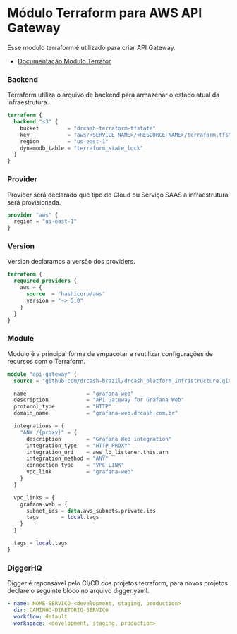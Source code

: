 
# Módulo Terraform para AWS API Gateway

Esse modulo terraform é utilizado para criar API Gateway. 

- [Documentação Modulo Terrafor](module-docs.md)

### Backend

Terraform utiliza o arquivo de backend para armazenar o estado atual da infraestrutura. 

```terraform
terraform {
  backend "s3" {
    bucket         = "drcash-terraform-tfstate"
    key            = "aws/<SERVICE-NAME>/<RESOURCE-NAME>/terraform.tfstate"
    region         = "us-east-1"
    dynamodb_table = "terraform_state_lock"
  }
}
```

### Provider

Provider será declarado que tipo de Cloud ou Serviço SAAS a infraestrutura será provisionada. 

```terraform
provider "aws" {
  region = "us-east-1"
}
```

### Version

Version declaramos a versão dos providers. 

```terraform
terraform {
  required_providers {
    aws = {
      source  = "hashicorp/aws"
      version = "~> 5.0"
    }
  }
}
```

### Module

Modulo é a principal forma de empacotar e reutilizar configurações de recursos com o Terraform.

```terraform
module "api-gateway" {
  source = "github.com/drcash-brazil/drcash_platform_infrastructure.git//modules/aws/ecs-app?ref=v0.2.0-api-gateway"

  name                   = "grafana-web"
  description            = "API Gateway for Grafana Web"
  protocol_type          = "HTTP"
  domain_name            = "grafana-web.drcash.com.br"

  integrations = {
    "ANY /{proxy}" = {
      description        = "Grafana Web integration"
      integration_type   = "HTTP_PROXY"
      integration_uri    = aws_lb_listener.this.arn
      integration_method = "ANY"
      connection_type    = "VPC_LINK"
      vpc_link           = "grafana-web"
    }
  }

  vpc_links = {
    grafana-web = {
      subnet_ids = data.aws_subnets.private.ids
      tags       = local.tags
    }
  }

  tags = local.tags
}
```

### DiggerHQ

Digger é reponsável pelo CI/CD dos projetos terraform, para novos projetos declare o seguinte bloco no arquivo digger.yaml. 

```yaml
- name: NOME-SERVIÇO-<development, staging, production>
  dir: CAMINHO-DIRETORIO-SERVIÇO
  workflow: default
  workspace: <development, staging, production>
```
